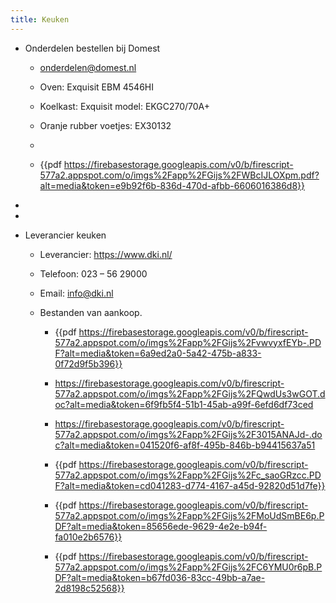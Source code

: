 ```yaml
---
title: Keuken
---
```


- Onderdelen bestellen bij Domest
	 - [onderdelen@domest.nl](mailto:onderdelen@domest.nl)

	 - Oven: Exquisit EBM 4546HI

	 - Koelkast:  Exquisit model: 
EKGC270/70A+

	 - Oranje rubber voetjes: EX30132

	 - 

	 - {{pdf  https://firebasestorage.googleapis.com/v0/b/firescript-577a2.appspot.com/o/imgs%2Fapp%2FGijs%2FWBcIJLOXpm.pdf?alt=media&token=e9b92f6b-836d-470d-afbb-6606016386d8}}

- 

- 

- Leverancier keuken
	 - Leverancier: https://www.dki.nl/

	 - Telefoon:  023 – 56 29000 

	 - Email: [info@dki.nl](mailto:info@dki.nl)

	 - Bestanden van aankoop.
		 - {{pdf  https://firebasestorage.googleapis.com/v0/b/firescript-577a2.appspot.com/o/imgs%2Fapp%2FGijs%2FvwvyxfEYb-.PDF?alt=media&token=6a9ed2a0-5a42-475b-a833-0f72d9f5b396}}

		 - https://firebasestorage.googleapis.com/v0/b/firescript-577a2.appspot.com/o/imgs%2Fapp%2FGijs%2FQwdUs3wGOT.doc?alt=media&token=6f9fb5f4-51b1-45ab-a99f-6efd6df73ced

		 - https://firebasestorage.googleapis.com/v0/b/firescript-577a2.appspot.com/o/imgs%2Fapp%2FGijs%2F3015ANAJd-.doc?alt=media&token=041520f6-af8f-495b-846b-b94415637a51

		 - {{pdf  https://firebasestorage.googleapis.com/v0/b/firescript-577a2.appspot.com/o/imgs%2Fapp%2FGijs%2Fc_saoGRzcc.PDF?alt=media&token=cd041283-d774-4167-a45d-92820d51d7fe}}

		 - {{pdf  https://firebasestorage.googleapis.com/v0/b/firescript-577a2.appspot.com/o/imgs%2Fapp%2FGijs%2FMoUdSmBE6p.PDF?alt=media&token=85656ede-9629-4e2e-b94f-fa010e2b6576}}

		 - {{pdf  https://firebasestorage.googleapis.com/v0/b/firescript-577a2.appspot.com/o/imgs%2Fapp%2FGijs%2FC6YMU0r6pB.PDF?alt=media&token=b67fd036-83cc-49bb-a7ae-2d8198c52568}}
